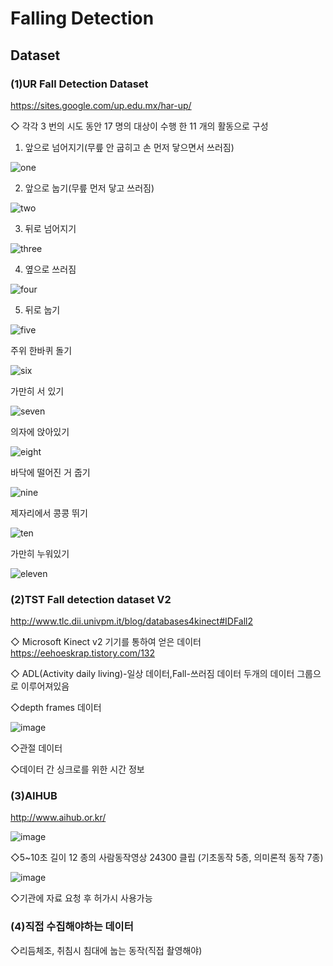 # Falling Detection

## Dataset


### (1)UR Fall Detection Dataset
https://sites.google.com/up.edu.mx/har-up/

◇ 각각 3 번의 시도 동안 17 명의 대상이 수행 한 11 개의 활동으로 구성


1. 앞으로 넘어지기(무릎 안 굽히고 손 먼저 닿으면서 쓰러짐)

![one](https://user-images.githubusercontent.com/52733036/67181479-b3d4be80-f417-11e9-8604-9d7169a20abb.png)

2. 앞으로 눕기(무릎 먼저 닿고 쓰러짐)

![two](https://user-images.githubusercontent.com/52733036/67181500-c2bb7100-f417-11e9-8c9d-fab8b51f5fb1.png)

3. 뒤로 넘어지기

![three](https://user-images.githubusercontent.com/52733036/67181518-cb13ac00-f417-11e9-8a27-9b083c921530.png)

4. 옆으로 쓰러짐

![four](https://user-images.githubusercontent.com/52733036/67181512-c9e27f00-f417-11e9-87f7-715ff30c10c0.png)

5. 뒤로 눕기

![five](https://user-images.githubusercontent.com/52733036/67181511-c9e27f00-f417-11e9-9a75-8305e79bf165.png)

주위 한바퀴 돌기

![six](https://user-images.githubusercontent.com/52733036/67181515-ca7b1580-f417-11e9-8df2-b5cb362afd36.png)

가만히 서 있기

![seven](https://user-images.githubusercontent.com/52733036/67181514-ca7b1580-f417-11e9-92cb-23851805a9ef.png)

의자에 앉아있기

![eight](https://user-images.githubusercontent.com/52733036/67181509-c949e880-f417-11e9-9e54-404dd1944c1c.png)

바닥에 떨어진 거 줍기

![nine](https://user-images.githubusercontent.com/52733036/67181513-ca7b1580-f417-11e9-8c65-7bcdd09db055.png)

제자리에서 콩콩 뛰기

![ten](https://user-images.githubusercontent.com/52733036/67181517-cb13ac00-f417-11e9-976c-877279e5a13d.png)

가만히 누워있기

![eleven](https://user-images.githubusercontent.com/52733036/67181510-c9e27f00-f417-11e9-8626-b96e426bbde2.png)


### (2)TST Fall detection dataset V2
http://www.tlc.dii.univpm.it/blog/databases4kinect#IDFall2

◇ Microsoft Kinect v2 기기를 통하여 얻은 데이터 https://eehoeskrap.tistory.com/132 

◇ ADL(Activity daily living)-일상 데이터,Fall-쓰러짐 데이터 두개의 데이터 그룹으로 이루어져있음

◇depth frames 데이터

![image](https://user-images.githubusercontent.com/39910353/67178069-656df280-f40c-11e9-973b-647c4b4a6f94.png)

◇관절 데이터

◇데이터 간 싱크로를 위한  시간 정보

### (3)AIHUB
http://www.aihub.or.kr/

![image](https://user-images.githubusercontent.com/39910353/67178710-b1ba3200-f40e-11e9-87cd-6070b2f418a9.png)

◇5~10초 길이 12 종의 사람동작영상 24300 클립 (기초동작 5종, 의미론적 동작 7종)

![image](https://user-images.githubusercontent.com/39910353/67178727-c3033e80-f40e-11e9-9807-118faebdc93e.png)

◇기관에 자료 요청 후 허가시 사용가능


### (4)직접 수집해야하는 데이터

◇리듬체조, 취침시 침대에 눕는 동작(직접 촬영해야)

